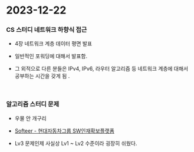 # 2023-12-22

### CS 스터디 네트워크 하향식 접근

- 4장 네트워크 계층 데이터 평면 발표

- 일반적인 포워딩에 대해서 발표함.

- 그 외적으로 다른 분들은 IPv4, IPv6, 라우터 알고리즘 등 네트워크 계층에 대해서 공부하는 시간을 갖게 됨 .

<br>

### 알고리즘 스터디 문제

- 우물 안 개구리

- [Softeer - 현대자동차그룹 SW인재확보플랫폼](https://softeer.ai/practice/6289)

- Lv3 문제인제 사실상 Lv1 ~ Lv2 수준이라 굉장히 쉬웠다.

